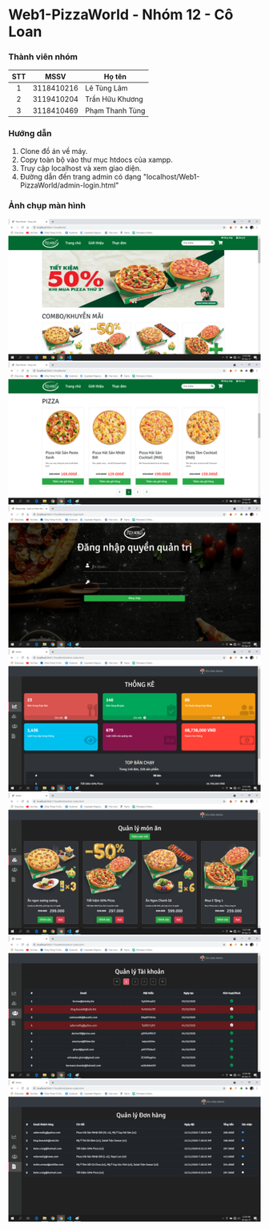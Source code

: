 # Web1-PizzaWorld - Nhóm 12 - Cô Loan

### Thành viên nhóm
|STT|MSSV      |Họ tên         |
|:-:|:--------:|---------------|
| 1 |3118410216|Lê Tùng Lâm    |
| 2 |3119410204|Trần Hữu Khương|
| 3 |3118410469|Phạm Thanh Tùng|
### Hướng dẫn
1. Clone đồ án về máy.
2. Copy toàn bộ vào thư mục htdocs của xampp.
3. Truy cập localhost và xem giao diện.
4. Đường dẫn đến trang admin có dạng "localhost/Web1-PizzaWorld/admin-login.html"
### Ảnh chụp màn hình
![alt text](./img/screenshot/sc1.png)
![alt text](./img/screenshot/sc2.png)
![alt text](./img/screenshot/sc3.png)
![alt text](./img/screenshot/sc4.png)
![alt text](./img/screenshot/sc5.png)
![alt text](./img/screenshot/sc6.png)
![alt text](./img/screenshot/sc7.png)
